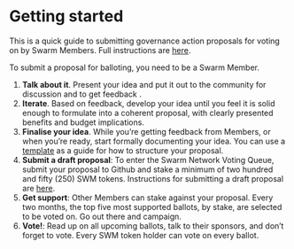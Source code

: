 # Getting started

This is a quick guide to submitting governance action proposals for voting on by Swarm Members. Full instructions are [here](ballots/requirements.md). 

To submit a proposal for balloting, you need to be a Swarm Member.

1. **Talk about it**. Present your idea and put it out to the community for discussion and to get feedback .
2. **Iterate**. Based on feedback, develop your idea until you feel it is solid enough to formulate into a coherent proposal, with clearly presented benefits and budget implications.
3. **Finalise your idea**. While you’re getting feedback from Members, or when you’re ready, start formally documenting your idea. You can use a [template](https://github.com/swarmfund/networkgovernance/tree/master/templates) as a guide for how to structure your proposal.
4. **Submit a draft proposal**: To enter the Swarm Network Voting Queue, submit your proposal to Github and stake a minimum of two hundred and fifty \(250\) SWM tokens. Instructions for submitting a draft proposal are [here](ballots/requirements.md).
5. **Get support**: Other Members can stake against your proposal. Every two months, the top five most supported ballots, by stake, are selected to be voted on. Go out there and campaign.
6. **Vote!**: Read up on all upcoming ballots, talk to their sponsors, and don’t forget to vote. Every SWM token holder can vote on every ballot.

